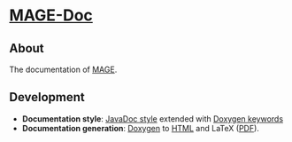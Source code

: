 # [MAGE-Doc](http://matt77hias.github.io/MAGE-Doc)

## About
The documentation of [MAGE](https://github.com/matt77hias/MAGE).

## Development
* **Documentation style**: [JavaDoc style](http://www.stack.nl/~dimitri/doxygen/manual/docblocks.html) extended with [Doxygen keywords](https://www.stack.nl/~dimitri/doxygen/manual/commands.html)
* **Documentation generation**: [Doxygen](http://www.stack.nl/~dimitri/doxygen/index.html) to [HTML](http://matt77hias.github.io/MAGE-Doc) and LaTeX ([PDF](https://matt77hias.github.io/MAGE-Doc/latex/refman.pdf)).
